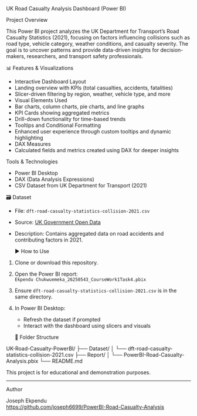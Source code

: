   UK Road Casualty Analysis Dashboard (Power BI)

Project Overview

This Power BI project analyzes the UK Department for Transport’s Road Casualty Statistics (2021), focusing on factors influencing collisions such as road type, vehicle category, weather conditions, and casualty severity. The goal is to uncover patterns and provide data-driven insights for decision-makers, researchers, and transport safety professionals.

📊 Features & Visualizations

-   Interactive Dashboard Layout  
  - Landing overview with KPIs (total casualties, accidents, fatalities)
  - Slicer-driven filtering by region, weather, vehicle type, and more
-   Visual Elements Used  
  - Bar charts, column charts, pie charts, and line graphs
  - KPI Cards showing aggregated metrics
  - Drill-down functionality for time-based trends
-   Tooltips and Conditional Formatting  
  - Enhanced user experience through custom tooltips and dynamic highlighting
-   DAX Measures  
  - Calculated fields and metrics created using DAX for deeper insights

Tools & Technologies

-   Power BI Desktop  
-   DAX (Data Analysis Expressions)  
-   CSV Dataset from UK Department for Transport (2021)  

   🗃️ Dataset

- File: `dft-road-casualty-statistics-collision-2021.csv`
- Source: [UK Government Open Data](https://www.gov.uk/government/statistical-data-sets/ras50-contributory-factors)
- Description: Contains aggregated data on road accidents and contributing factors in 2021.

   ▶️ How to Use

1.   Clone or download   this repository.
2. Open the Power BI report:  
   `Ekpendu Chukwuemeka_26250543_CourseWork1Task4.pbix`  
3. Ensure `dft-road-casualty-statistics-collision-2021.csv` is in the same directory.
4. In Power BI Desktop:
   - Refresh the dataset if prompted
   - Interact with the dashboard using slicers and visuals

   📌 Folder Structure

UK-Road-Casualty-PowerBI/
├── Dataset/
│ └── dft-road-casualty-statistics-collision-2021.csv
├── Report/
│ └── PowerBI-Road-Casualty-Analysis.pbix
└── README.md


This project is for educational and demonstration purposes.

---

Author

Joseph Ekpendu  
https://github.com/joseph6699/PowerBI-Road-Casualty-Analysis